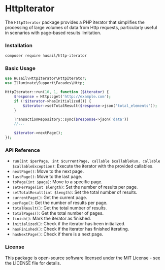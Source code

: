 # HttpIterator
The `HttpIterator` package provides a PHP iterator that simplifies the processing of large volumes of data from Http requests, particularly useful in scenarios with page-based results limitation.

### Installation
```bash
composer require husail/http-iterator
```

### Basic Usage
```php
use Husail\HttpIterator\HttpIterator;
use Illuminate\Support\Facades\Http;

HttpIterator::run(10, 1, function ($iterator) {
    $response = Http::get('http://example.com');
    if (!$iterator->hasInitialized()) {    
        $iterator->setTotalResult($response->json('total_elements'));
    }

    TransactionRepository::sync($response->json('data'))
    //...
       
    $iterator->nextPage();
});
```

### API Reference
- `run(int $perPage, int $currentPage, callable $callableRun, callable $callableException)`: Execute the iterator with the provided callables.
- `nextPage()`: Move to the next page.
- `lastPage()`: Move to the last page.
- `toPage(int $page)`: Move to a specific page.
- `setPerPage(int $length)`: Set the number of results per page.
- `setTotalResult(int $length)`: Set the total number of results.
- `currentPage()`: Get the current page.
- `perPage()`: Get the number of results per page.
- `totalResult()`: Get the total number of results.
- `totalPages()`: Get the total number of pages.
- `finish()`: Mark the iterator as finished.
- `initialized()`: Check if the iterator has been initialized.
- `hasFinished()`: Check if the iterator has finished iterating.
- `hasNextPage()`: Check if there is a next page.

### License
This package is open-source software licensed under the MIT License - see the LICENSE file for details.
